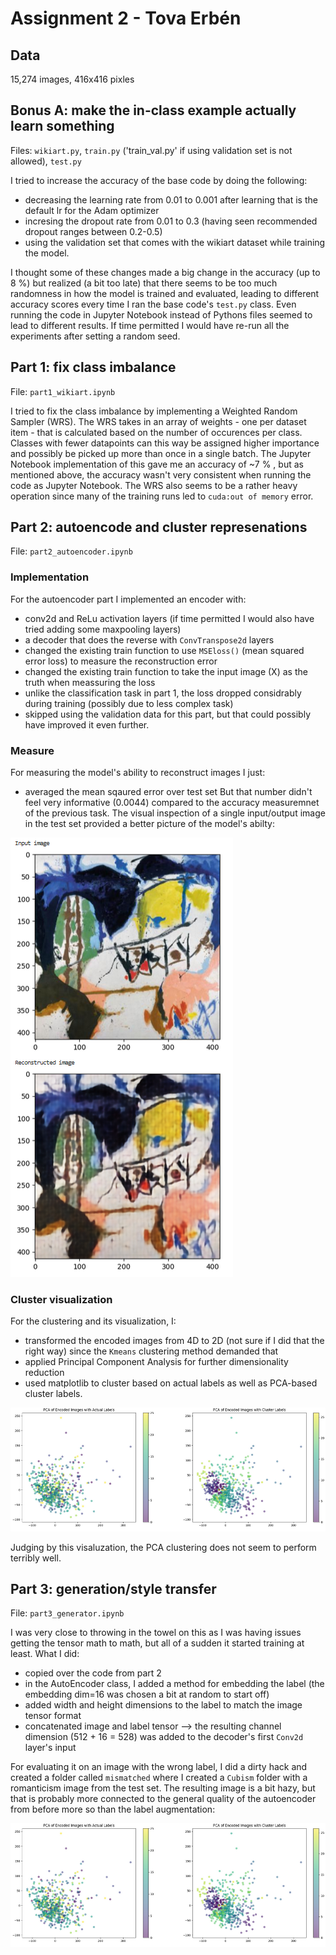 # Assignment 2 - Tova Erbén

## Data

15,274 images, 416x416 pixles

## Bonus A: make the in-class example actually learn something

Files: `wikiart.py`, `train.py` ('train_val.py' if using validation set is not allowed), `test.py`

I tried to increase the accuracy of the base code by doing the following:
* decreasing the learning rate from 0.01 to 0.001 after learning that is the default lr for the Adam optimizer
* incresing the dropout rate from 0.01 to 0.3 (having seen recommended dropout ranges between 0.2-0.5)
* using the validation set that comes with the wikiart dataset while training the model.
  
I thought some of these changes made a big change in the accuracy (up to 8 %) but realized (a bit too late) that there seems to be too much randomness in how the model is trained and evaluated, leading to different accuracy scores every time I ran the base code's `test.py` class. Even running the code in Jupyter Notebook instead of Pythons files seemed to lead to different results. If time permitted I would have re-run all the experiments after setting a random seed.

## Part 1: fix class imbalance

File: `part1_wikiart.ipynb`

I tried to fix the class imbalance by implementing a Weighted Random Sampler (WRS). The WRS takes in an array of weights - one per dataset item - that is calculated based on the number of occurences per class. Classes with fewer datapoints can this way be assigned higher importance and possibly be picked up more than once in a single batch. The Jupyter Notebook implementation of this gave me an accuracy of ~7 % , but as mentioned above, the accuracy wasn't very consistent when running the code as Jupyter Notebook. The WRS also seems to be a rather heavy operation since many of the training runs led to `cuda:out of memory` error. 

## Part 2: autoencode and cluster represenations

File: `part2_autoencoder.ipynb`

### Implementation 

For the autoencoder part I implemented an encoder  with:
* conv2d and ReLu activation layers (if time permitted I would also have tried adding some maxpooling layers)
* a decoder that does the reverse with `ConvTranspose2d` layers
* changed the existing train function to use `MSEloss()` (mean squared error loss) to measure the reconstruction error 
* changed the existing train function to take the input image (X) as the truth when meassuring the loss
* unlike the classification task in part 1, the loss dropped considrably during training (possibly due to less complex task)
* skipped using the validation data for this part, but that could possibly have improved it even further.

### Measure

For measuring the model's ability to reconstruct images I just:
* averaged the mean sqaured error over test set
But that number didn't feel very informative (0.0044) compared to the accuracy measuremnet of the previous task. The visual inspection of a single input/output image in the test set provided a better picture of the model's abilty:

![image](images/a2_input_output2.png)

### Cluster visualization

For the clustering and its visualization, I:
* transformed the encoded images from 4D to 2D (not sure if I did that the right way) since the `Kmeans` clustering method demanded that 
* applied Principal Component Analysis for further dimensionality reduction
* used matplotlib to cluster based on actual labels as well as PCA-based cluster labels.

![image](images/pca_encoded_images_actual_and_cluster_labels.png)

Judging by this visaluzation, the PCA clustering does not seem to perform terribly well.

## Part 3: generation/style transfer

File: `part3_generator.ipynb`

I was very close to throwing in the towel on this as I was having issues getting the tensor math to math, but all of a sudden it started training at least. What I did:
* copied over the code from part 2
* in the AutoEncoder class, I added a method for embedding the label (the embedding dim=16 was chosen a bit at random to start off)
* added width and height dimensions to the label to match the image tensor format
* concatenated image and label tensor --> the resulting channel dimension (512 + 16 = 528) was added to the decoder's first `Conv2d` layer's input

For evaluating it on an image with the wrong label, I did a dirty hack and created a folder called `mismatched` where I created a `Cubism` folder with a romanticism image from the test set. The resulting image is a bit hazy, but that is probably more connected to the general quality of the autoencoder from before more so than the label augmentation: 

![image](images/pca_encoded_images_actual_and_cluster_labels.png)
